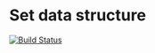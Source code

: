 # Set data structure

[![Build Status](https://travis-ci.com/mhuxtable/go-set.svg?branch=master)](https://travis-ci.com/mhuxtable/go-set)
